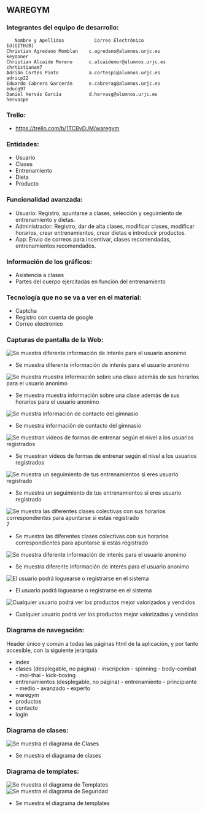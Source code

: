## WAREGYM
### Integrantes del equipo de desarrollo:
       Nombre y Apellidos           Correo Electrónico               Id(GITHUB)
    Christian Agredano Momblan    c.agredano@alumnos.urjc.es         keyooner
    Christian Alcaide Moreno      c.alcaidemor@alumnos.urjc.es       chrtistianam7
    Adrián Cortés Pinto           a.cortespi@alumnos.urjc.es         adricp22
    Eduardo Cabrera Garcerán      e.cabrerag@alumnos.urjc.es         educg97
    Daniel Hervás García          d.hervasg@alumnos.urjc.es          hervaspe
 
### Trello: 
- https://trello.com/b/1TCBvDJM/waregym
 
### Entidades: 
- Usuario  
- Clases  
- Entrenamiento  
- Dieta
- Producto
 
### Funcionalidad avanzada:
- Usuario: Registro, apuntarse a clases, selección y seguimiento de entrenamiento y dietas.
- Administrador: Registro, dar de alta clases, modificar clases, modificar horarios, crear entrenamientos, crear dietas e introducir productos.
- App: Envio de correos para incentivar, clases recomendadas, entrenamientos recomendados.

### Información de los gráficos:
- Asistencia a clases
- Partes del cuerpo ejercitadas en función del entrenamiento

### Tecnología que no se va a ver en el material:
- Captcha
- Registro con cuenta de google
- Correo electronico

### Capturas de pantalla de la Web:
![Se muestra diferente información de interés para el usuario anonimo](https://github.com/keyooner/WAREGYM/blob/master/Images_readme/Inicio.PNG "Página principal")
- Se muestra diferente información de interés para el usuario anonimo

![Se muestra muestra información sobre una clase además de sus horarios para el usuario anonimo](https://github.com/keyooner/WAREGYM/blob/master/Images_readme/Clases.PNG "Clases Disponibles")
- Se muestra muestra información sobre una clase además de sus horarios para el usuario anonimo

![Se muestra información de contacto del gimnasio](https://github.com/keyooner/WAREGYM/blob/master/Images_readme/Contacto.PNG "Contacta con el gimnasio")
- Se muestra información de contacto del gimnasio

![Se muestran videos de formas de entrenar según el nivel a los usuarios registrados](https://github.com/keyooner/WAREGYM/blob/master/Images_readme/Entrenamientos.PNG "Diferentes Entrenamientos")
- Se muestran videos de formas de entrenar según el nivel a los usuarios registrados

![Se muestra un seguimiento de tus entrenamientos si eres usuario registrado](https://github.com/keyooner/WAREGYM/blob/master/Images_readme/Entrenamiento-seguimiento.PNG "Entrenamiento Personalizado")
- Se muestra un seguimiento de tus entrenamientos si eres usuario registrado

![Se muestra las diferentes clases colectivas con sus horarios correspondientes para apuntarse si estás registrado](https://github.com/keyooner/WAREGYM/blob/master/Images_readme/Clases.PNG "Diferentes Clases")7
- Se muestra las diferentes clases colectivas con sus horarios correspondientes para apuntarse si estás registrado

![Se muestra diferente información de interés para el usuario anonimo](https://github.com/keyooner/WAREGYM/blob/master/Images_readme/Informacion-gimnasio.PNG "Informacion sobre el gimnasio")
- Se muestra diferente información de interés para el usuario anonimo

![El usuario podrá loguearse o registrarse en el sistema](https://github.com/keyooner/WAREGYM/blob/master/Images_readme/LogIn.PNG "LogIn - Registro")
- El usuario podrá loguearse o registrarse en el sistema

![Cualquier usuario podrá ver los productos mejor valorizados y vendidos](https://github.com/keyooner/WAREGYM/blob/master/Images_readme/Productos.PNG "Productos")
- Cualquier usuario podrá ver los productos mejor valorizados y vendidos

### Diagrama de navegación:
Header único y común a todas las páginas html de la aplicación, y por tanto accesible, con la siguiente jerarquía:
- index
- clases (desplegable, no página)
       - inscripcion
       - spinning
       - body-combat
       - moi-thai
       - kick-boxing
- entrenamientos (desplegable, no página)
       - entrenamiento
       - principiante
       - medio
       - avanzado
       - experto
- waregym
- productos
- contacto
- login

### Diagrama de clases:
![Se muestra el diagrama de Clases](https://github.com/keyooner/WAREGYM/blob/master/Images_readme/class_diagram.png "Diagrama de Clases")
- Se muestra el diagrama de clases

### Diagrama de templates:
![Se muestra el diagrama de Templates](https://github.com/keyooner/WAREGYM/blob/master/Images_readme/templates_diagram.png "Diagrama de Templates")
![Se muestra el diagrama de Seguridad](https://github.com/keyooner/WAREGYM/blob/master/Images_readme/security_diagram.png "Diagrama de Seguridad")
- Se muestra el diagrama de templates
